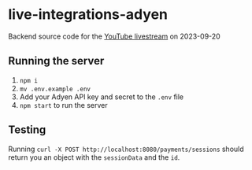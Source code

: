 # live-integrations-adyen
Backend source code for the [YouTube livestream](https://www.youtube.com/watch?v=cbsP0bldDiA) on 2023-09-20

## Running the server
1. `npm i`
2. `mv .env.example .env`
3. Add your Adyen API key and secret to the `.env` file
4. `npm start` to run the server

## Testing
Running `curl -X POST http://localhost:8080/payments/sessions` should return you an object with the `sessionData` and the `id`.
